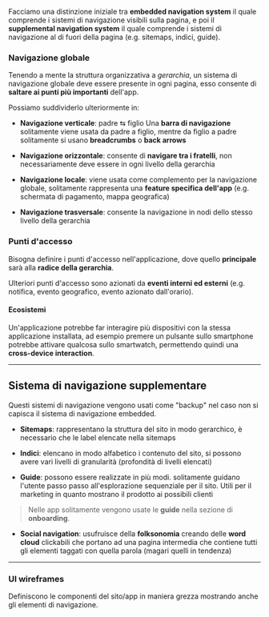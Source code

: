 Facciamo una distinzione iniziale tra **embedded navigation system** il quale comprende i sistemi di navigazione visibili sulla pagina, e poi il **supplemental navigation system** il quale comprende i sistemi di navigazione al di fuori della pagina (e.g. sitemaps, indici, guide).

### Navigazione globale
Tenendo a mente la struttura organizzativa a _gerarchia_, un sistema di navigazione globale deve essere presente in ogni pagina, esso consente di **saltare ai punti più importanti** dell'app.

Possiamo suddividerlo ulteriormente in:
- **Navigazione verticale**: padre $\leftrightarrows$ figlio
	Una **barra di navigazione** solitamente viene usata da padre a figlio, mentre da figlio a padre solitamente si usano **breadcrumbs** o **back arrows**

- **Navigazione orizzontale**: consente di **navigare tra i fratelli**, non necessariamente deve essere in ogni livello della gerarchia

- **Navigazione locale**: viene usata come complemento per la navigazione globale, solitamente rappresenta una **feature specifica dell'app** (e.g. schermata di pagamento, mappa geografica)

- **Navigazione trasversale**: consente la navigazione in nodi dello stesso livello della gerarchia
### Punti d'accesso
Bisogna definire i punti d'accesso nell'applicazione, dove quello **principale** sarà alla **radice della gerarchia**.

Ulteriori punti d'accesso sono azionati da **eventi interni ed esterni** (e.g. notifica, evento geografico, evento azionato dall'orario).
#### Ecosistemi
Un'applicazione potrebbe far interagire più dispositivi con la stessa applicazione installata, ad esempio premere un pulsante sullo smartphone potrebbe attivare qualcosa sullo smartwatch, permettendo quindi una **cross-device interaction**.

---
## Sistema di navigazione supplementare
Questi sistemi di navigazione vengono usati come "backup" nel caso non si capisca il sistema di navigazione embedded.

- **Sitemaps**:
	rappresentano la struttura del sito in modo gerarchico, è necessario che le label elencate nella sitemaps
- **Indici**:
	elencano in modo alfabetico i contenuto del sito, si possono avere vari livelli di granularità (profondità di livelli elencati)

- **Guide**:
	possono essere realizzate in più modi. solitamente guidano l'utente passo passo all'esplorazione sequenziale per il sito.
	Utili per il marketing in quanto mostrano il prodotto ai possibili clienti

>Nelle app solitamente vengono usate le **guide** nella sezione di **onboarding**.

- **Social navigation**:
	usufruisce della **folksonomia** creando delle **word cloud** clickabili che portano ad una pagina intermedia che contiene tutti gli elementi taggati con quella parola (magari quelli in tendenza)

---
### UI wireframes
Definiscono le componenti del sito/app in maniera grezza mostrando anche gli elementi di navigazione.

